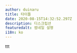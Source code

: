 ```yaml
---
author: duinaru
title: 타이틀
date: 2020-08-15T14:32:52.297Z
description: 디스크립션
featuredalt: 썸네일 설명
i18n: ko
---
```

ttt